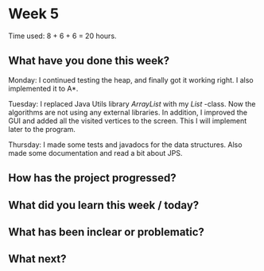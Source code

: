 # Week 5

Time used: 8 + 6 + 6 = 20 hours.

## What have you done this week?

Monday: I continued testing the heap, and finally got it working right. I also implemented it to A*. 

Tuesday: I replaced Java Utils library _ArrayList_ with my _List_ -class. Now the algorithms are not using any external libraries. In addition, I improved the GUI and added all the visited vertices to the screen. This I will implement later to the program.  

Thursday: I made some tests and javadocs for the data structures. Also made some documentation and read a bit about JPS. 

## How has the project progressed?
 

## What did you learn this week / today?
 

## What has been inclear or problematic? 


## What next?